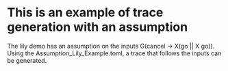 # This is an example of trace generation with an assumption 
The lily demo has an assumption on the inputs G(cancel -> X(go || X go)). 
Using the Assumption_Lily_Example.toml, a trace that follows the inputs can be generated.
